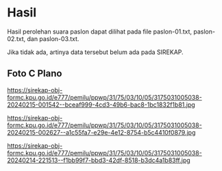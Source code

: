 # Hasil

Hasil perolehan suara paslon dapat dilihat pada file paslon-01.txt, paslon-02.txt, dan paslon-03.txt.

Jika tidak ada, artinya data tersebut belum ada pada SIREKAP.

## Foto C Plano

https://sirekap-obj-formc.kpu.go.id/e777/pemilu/ppwp/31/75/03/10/05/3175031005038-20240215-001542--bceaf999-4cd3-49b6-bac8-1bc1832f1b81.jpg

https://sirekap-obj-formc.kpu.go.id/e777/pemilu/ppwp/31/75/03/10/05/3175031005038-20240215-002627--a1c55fa7-e29e-4e12-8754-b5c4410f0879.jpg

https://sirekap-obj-formc.kpu.go.id/e777/pemilu/ppwp/31/75/03/10/05/3175031005038-20240214-221513--f1bb99f7-bbd3-42df-8518-b3dc4a1b83ff.jpg
